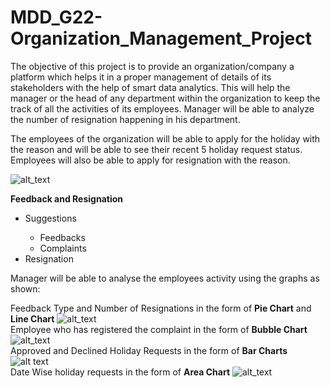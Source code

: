 # MDD_G22-Organization_Management_Project
The objective of this project is to provide an organization/company a platform which helps it in a proper management of details of its stakeholders with the help of smart data analytics. This will help the manager or the head of any department within the organization to keep the track of all the activities of its employees. Manager will be able to analyze the number of resignation happening in his department.  

The employees of the organization will be able to apply for the holiday with the reason and will be able to see their recent 5 holiday request status. Employees will also be able to apply for resignation with the reason.


![alt_text](https://raw.githubusercontent.com/rishabhgoel9797/MDD_G22-Organization_Management_Project/master/image4.PNG)

<b>Feedback and Resignation</b>
<ul>
 <li>Suggestions</li>
 <ul>
  <li>Feedbacks</li>
  <li>Complaints</li>
 </ul>
  <li>Resignation</li>
 </ul>
 Manager will be able to analyse the employees activity using the graphs as shown:
 
 Feedback Type and Number of Resignations in the form of <b>Pie Chart</b> and <b>Line Chart</b>
![alt_text](https://raw.githubusercontent.com/rishabhgoel9797/MDD_G22-Organization_Management_Project/master/image5.PNG)
 <br>Employee who has registered the complaint in the form of <b>Bubble Chart</b>
![alt_text](https://raw.githubusercontent.com/rishabhgoel9797/MDD_G22-Organization_Management_Project/master/image2.PNG)
 <br>Approved and Declined Holiday Requests in the form of <b>Bar Charts</b>
![alt text](https://raw.githubusercontent.com/rishabhgoel9797/MDD_G22-Organization_Management_Project/master/image1.PNG)
 <br>Date Wise holiday requests in the form of <b>Area Chart</b>
![alt_text](https://raw.githubusercontent.com/rishabhgoel9797/MDD_G22-Organization_Management_Project/master/image3.PNG)
